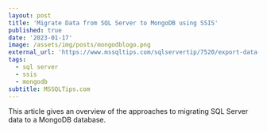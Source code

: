 ```yaml
---
layout: post
title: 'Migrate Data from SQL Server to MongoDB using SSIS'
published: true
date: '2023-01-17'
image: /assets/img/posts/mongodblogo.png
external_url: 'https://www.mssqltips.com/sqlservertip/7520/export-data-from-sql-server-to-mongodb-using-ssis/?_utm_source=HadiFadlallah'
tags:
  - sql server
  - ssis
  - mongodb
subtitle: MSSQLTips.com
---
```

This article gives an overview of the approaches to migrating SQL Server data to a MongoDB database.

